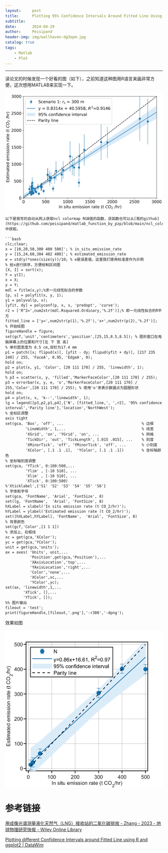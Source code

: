 ```yaml
---
layout:     post
title:      Plotting 95% Confidence Intervals Around Fitted Line Using MATLAB
subtitle:   
date:       2024-04-29
author:     Peisipand
header-img: img/wallhaven-dg3opm.jpg
catalog: true
tags:
    - Matlab
    - Plot
---
```



---

读论文的时候发现一个好看的图（如下），之前知道这种图用R语言来画非常方便，这次想用MATLAB来实现一下。

![picture1](/img/Matlab_Plotting_95CI/reference.png "图1")

```
以下是我写的自动从网上获取ncl colormap RGB值的函数，该函数也可以从[我的github](https://github.com/peisipand/matlab_function_by_pzp/blob/main/ncl_colormap.m)中获取。

```bash
clc;clear;
x = [10,20,50,300 400 500]'; % in_situ_emission_rate
y = [15,24,60,304 402 400]'; % estimated_emission_rate
e = std(y)*ones(size(y))/10; % e是误差值，这里我们使用标准差作为示例
% 给x进行排序，方便绘制区间图
[X, I] = sort(x);
Y = y(I);
x = X;
y = Y;
mdl = fitlm(x,y);%求一元线性拟合的参数
[p, s] = polyfit(x, y, 1);
y1 = polyval(p, x);
[yfit, dy] = polyconf(p, x, s, 'predopt', 'curve');
r2 = ['R^2=',num2str(mdl.Rsquared.Ordinary,'%.2f')];% 即一元线性拟合的R平方
fitted_line = ['y=',num2str(p(1),'%.2f'),'x+',num2str(p(2),'%.2f')];
% 开始绘图
figureHandle = figure;
set(gcf,'unit','centimeters','position',[25,15,8.5,8.5]); % 图形窗口在电脑屏幕上的位置和尺寸[左 下 宽 高] 
% 单栏图宽度为 8.5 cm,双栏为17.4 mm
p1 = patch([x; flipud(x)], [yfit - dy; flipud(yfit + dy)], [217 235 249] / 255, 'FaceA', 0.95, 'EdgeA', 0);
hold on;
p2 = plot(x, y1, 'Color', [20 111 170] / 255, 'linewidth', 1);
hold on;
% p3 = scatter(x, y, 'filled','MarkerFaceColor',[20 111 170] / 255);
p3 = errorbar(x, y, e, 'o','MarkerFaceColor',[20 111 170] / 255,'Color',[20 111 170] / 255); % 使用'o'来表示数据点为圆圈形状
hold on;
p4 = plot(x, x, 'k--','linewidth', 1);
lg = legend([p3,p2,p1,p4],{'N', [fitted_line,', ',r2], '95% confidence interval','Parity line'},'location','NorthWest'); 
% 坐标区调整
axis tight
set(gca, 'Box', 'off', ...                                   % 边框
         'LineWidth', 1,...                                  % 线宽
         'XGrid', 'on', 'YGrid', 'on', ...                   % 网格
         'TickDir', 'out', 'TickLength', [.015 .015], ...    % 刻度
         'XMinorTick', 'off', 'YMinorTick', 'off', ...       % 小刻度
         'XColor', [.1 .1 .1],  'YColor', [.1 .1 .1])        % 坐标轴颜色
% 坐标轴刻度调整
set(gca, 'YTick', 0:100:500,...
         'Ylim' , [-10 510], ...
         'Xlim' , [-10 510], ...
         'XTick', 0:100:500) 
%'Xticklabel',{'S1' 'S2' 'S3' 'S4' 'S5' 'S6'}
% 字体和字号
set(gca, 'FontName', 'Arial', 'FontSize', 8)
set(lg, 'FontName',  'Arial', 'FontSize', 8)
hXLabel = xlabel('In situ emission rate (t CO_2/hr)');
hYLabel = ylabel('Estimated emission rate (t CO_2/hr)');
set([hXLabel,hYLabel], 'FontName',  'Arial', 'FontSize', 8)
% 背景颜色
set(gcf,'Color',[1 1 1])
% 添加上、右框线
xc = get(gca,'XColor');
yc = get(gca,'YColor');
unit = get(gca,'units');
ax = axes( 'Units', unit,...
           'Position',get(gca,'Position'),...
           'XAxisLocation','top',...
           'YAxisLocation','right',...
           'Color','none',...
           'XColor',xc,...
           'YColor',yc);
set(ax, 'linewidth',1,...
        'XTick', [],...
        'YTick', []);
%% 图片输出
fileout = 'test';
print(figureHandle,[fileout,'.png'],'-r300','-dpng');
```

效果如图

![picture1](/img/Matlab_Plotting_95CI/Matlab_figure.png "图2")


# 参考链接

[用成像光谱测量液化天然气（LNG）接收站的二氧化碳排放 - Zhang - 2023 - 地球物理研究快报 - Wiley Online Library](https://agupubs.onlinelibrary.wiley.com/doi/10.1029/2023GL105755)

[Plotting different Confidence Intervals around Fitted Line using R and ggplot2 | DataWim](https://www.datawim.com/post/plotting-confidence-intervals-in-r/)